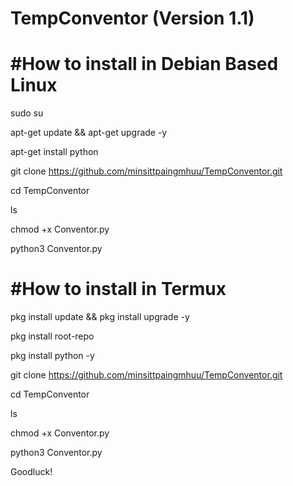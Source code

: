 # TempConventor (Version 1.1)

#How to install in Debian Based Linux
============================================

sudo su

apt-get update && apt-get upgrade -y

apt-get install python

git clone https://github.com/minsittpaingmhuu/TempConventor.git

cd TempConventor

ls

chmod +x Conventor.py

python3 Conventor.py




#How to install in Termux
================================

pkg install update && pkg install upgrade -y

pkg install root-repo

pkg install python -y

git clone https://github.com/minsittpaingmhuu/TempConventor.git

cd TempConventor

ls

chmod +x Conventor.py

python3 Conventor.py




Goodluck!


